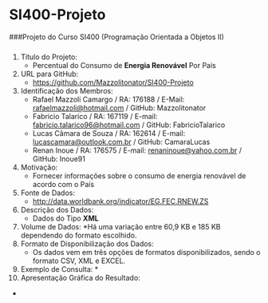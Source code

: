 # SI400-Projeto
###Projeto do Curso SI400 (Programação Orientada a Objetos II)

#####
1. Título do Projeto:
   * Percentual do Consumo de **Energia Renovável** Por País
2. URL para GitHub:
   * https://github.com/Mazzolitonator/SI400-Projeto 
3. Identificação dos Membros:
   * Rafael Mazzoli Camargo / RA: 176188 / E-Mail: rafaelmazzoli@hotmail.com        / GitHub: Mazzolitonator
   * Fabricio Talarico      / RA: 167119 / E-mail: fabricio.talarico96@hotmail.com  / GitHub: FabricioTalarico
   * Lucas Câmara de Souza  / RA: 162614 / E-mail: lucascamara@outlook.com.br       / GitHub: CamaraLucas
   * Renan Inoue            / RA: 176575 / E-mail: renaninoue@yahoo.com.br          / GitHub: Inoue91
4. Motivação:
   * Fornecer informações sobre o consumo de energia renovável de acordo com o País
5. Fonte de Dados:
   * http://data.worldbank.org/indicator/EG.FEC.RNEW.ZS
6. Descrição dos Dados:
   * Dados do Tipo **XML**
7. Volume de Dados:
   *Há uma variação entre 60,9 KB e 185 KB dependendo do formato escolhido.
8. Formato de Disponibilização dos Dados:
   * Os dados vem em três opções de formatos disponibilizados, sendo o formato CSV, XML e EXCEL.
9. Exemplo de Consulta:
   * 
10. Apresentação Gráfica do Resultado:
   * 
